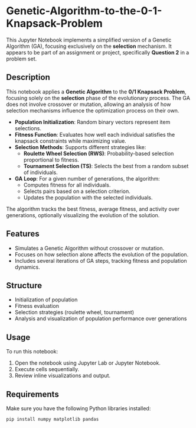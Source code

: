 # Genetic-Algorithm-to-the-0-1-Knapsack-Problem

This Jupyter Notebook implements a simplified version of a Genetic Algorithm (GA), focusing exclusively on the **selection** mechanism. It appears to be part of an assignment or project, specifically **Question 2** in a problem set.

## Description

This notebook applies a **Genetic Algorithm** to the **0/1 Knapsack Problem**, focusing solely on the **selection** phase of the evolutionary process. The GA does not involve crossover or mutation, allowing an analysis of how selection mechanisms influence the optimization process on their own.

- **Population Initialization**: Random binary vectors represent item selections.
- **Fitness Function**: Evaluates how well each individual satisfies the knapsack constraints while maximizing value.
- **Selection Methods**: Supports different strategies like:
  - **Roulette Wheel Selection (RWS)**: Probability-based selection proportional to fitness.
  - **Tournament Selection (TS)**: Selects the best from a random subset of individuals.
- **GA Loop**: For a given number of generations, the algorithm:
  - Computes fitness for all individuals.
  - Selects pairs based on a selection criterion.
  - Updates the population with the selected individuals.

The algorithm tracks the best fitness, average fitness, and activity over generations, optionally visualizing the evolution of the solution.

## Features

- Simulates a Genetic Algorithm without crossover or mutation.
- Focuses on how selection alone affects the evolution of the population.
- Includes several iterations of GA steps, tracking fitness and population dynamics.

## Structure

- Initialization of population
- Fitness evaluation
- Selection strategies (roulette wheel, tournament)
- Analysis and visualization of population performance over generations

## Usage

To run this notebook:

1. Open the notebook using Jupyter Lab or Jupyter Notebook.
2. Execute cells sequentially.
3. Review inline visualizations and output.

## Requirements

Make sure you have the following Python libraries installed:

```bash
pip install numpy matplotlib pandas
